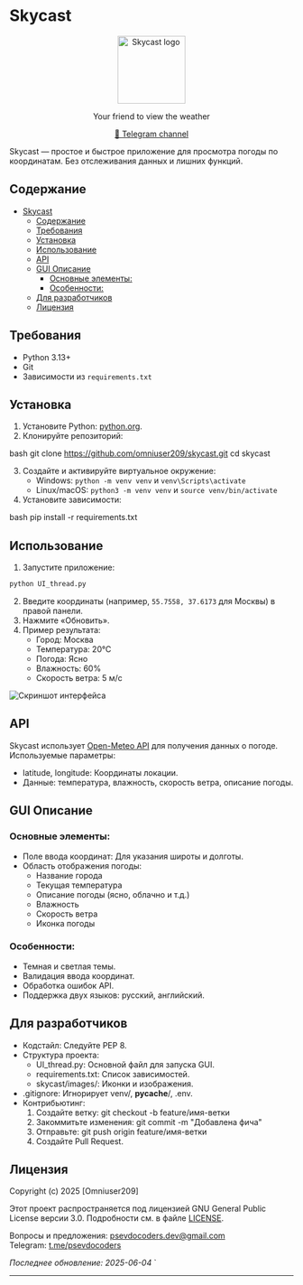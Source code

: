 # Skycast

<div align="center">
    <img src="skycast/images/logo_icon.ico" alt="Skycast logo" width="120" />
    <p>Your friend to view the weather</p>
    <p><a href="https://t.me/psevdocoders">💬 Telegram channel</a></p>
</div>

Skycast — простое и быстрое приложение для просмотра погоды по координатам. Без отслеживания данных и лишних функций.

## Содержание
- [Skycast](#skycast)
  - [Содержание](#содержание)
  - [Требования](#требования)
  - [Установка](#установка)
  - [Использование](#использование)
  - [API](#api)
  - [GUI Описание](#gui-описание)
    - [Основные элементы:](#основные-элементы)
    - [Особенности:](#особенности)
  - [Для разработчиков](#для-разработчиков)
  - [Лицензия](#лицензия)

## Требования
- Python 3.13+
- Git
- Зависимости из `requirements.txt`

## Установка
1. Установите Python: [python.org](https://www.python.org/downloads/).
2. Клонируйте репозиторий:
   
bash
   git clone https://github.com/omniuser209/skycast.git
   cd skycast
  
3. Создайте и активируйте виртуальное окружение:
   - Windows: `python -m venv venv` и `venv\Scripts\activate`
   - Linux/macOS: `python3 -m venv venv` и `source venv/bin/activate`
4. Установите зависимости:
   
bash
   pip install -r requirements.txt
  

## Использование
1. Запустите приложение:
```bash
python UI_thread.py
```   

2. Введите координаты (например, `55.7558, 37.6173` для Москвы) в правой панели.
3. Нажмите «Обновить».
4. Пример результата:
   - Город: Москва
   - Температура: 20°C
   - Погода: Ясно
   - Влажность: 60%
   - Скорость ветра: 5 м/с

![Скриншот интерфейса](skycast/images/screenshot.png)
## API
Skycast использует [Open-Meteo API](https://open-meteo.com/) для получения данных о погоде. Используемые параметры:
- latitude, longitude: Координаты локации.
- Данные: температура, влажность, скорость ветра, описание погоды.

## GUI Описание
### Основные элементы:
- Поле ввода координат: Для указания широты и долготы.
- Область отображения погоды:
  - Название города
  - Текущая температура
  - Описание погоды (ясно, облачно и т.д.)
  - Влажность
  - Скорость ветра
  - Иконка погоды

### Особенности:
- Темная и светлая темы.
- Валидация ввода координат.
- Обработка ошибок API.
- Поддержка двух языков: русский, английский.

## Для разработчиков
- Кодстайл: Следуйте PEP 8.
- Структура проекта:
  - UI_thread.py: Основной файл для запуска GUI.
  - requirements.txt: Список зависимостей.
  - skycast/images/: Иконки и изображения.
- .gitignore: Игнорирует venv/, __pycache__/, .env.
- Контрибьютинг:
  1. Создайте ветку: git checkout -b feature/имя-ветки
  2. Закоммитьте изменения: git commit -m "Добавлена фича"
  3. Отправьте: git push origin feature/имя-ветки
  4. Создайте Pull Request.


## Лицензия

Copyright (c) 2025 [Omniuser209]

Этот проект распространяется под лицензией GNU General Public License версии 3.0. Подробности см. в файле [LICENSE](LICENSE).

Вопросы и предложения: [psevdocoders.dev@gmail.com](mailto:psevdocoders.dev@gmail.com)  
Telegram: [t.me/psevdocoders](https://t.me/psevdocoders)

*Последнее обновление: 2025-06-04*
`

---

